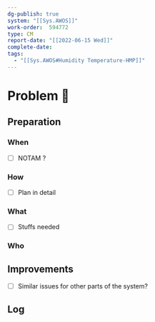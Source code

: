 ```yaml
---
dg-publish: true
system: "[[Sys.AWOS]]"
work-order:  594772
type: CM
report-date: "[[2022-06-15 Wed]]"
complete-date: 
tags:
  - "[[Sys.AWOS#Humidity Temperature-HMP]]"
---
```


# Problem 🐞
## Preparation
### When
- [ ] NOTAM ?
### How
- [ ] Plan in detail
### What
- [ ] Stuffs needed
### Who

## Improvements
- [ ] Similar issues for other parts of the system?

## Log

